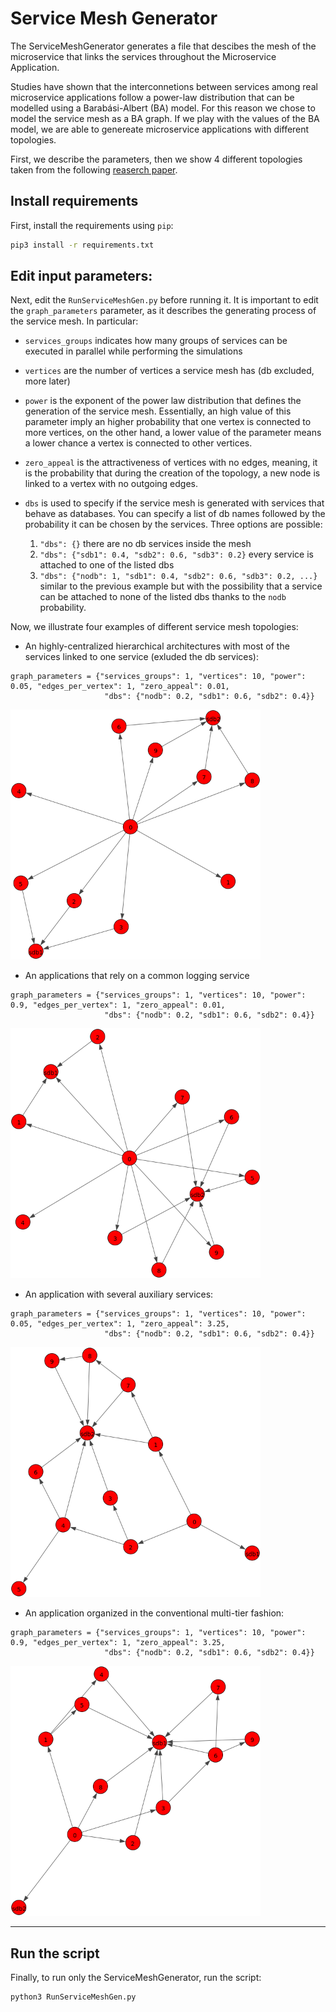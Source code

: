 # Service Mesh Generator
The ServiceMeshGenerator generates a file that descibes the mesh of the microservice that links the services throughout the Microservice Application.

Studies have shown that the interconnetions between services among real microservice applications follow a power-law distribution that can be modelled using a Barabási-Albert (BA) model.
For this reason we chose to model the service mesh as a BA graph.
If we play with the values of the BA model, we are able to genereate microservice applications with different topologies. 

First, we describe the parameters, then we show 4 different topologies taken from the following [reaserch paper](https://researchcommons.waikato.ac.nz/bitstream/handle/10289/13981/EVOKE_CASCON_2020_paper_37_WeakestLink.pdf?sequence=11&isAllowed=y).


## Install requirements
First, install the requirements using ``pip``:

```zsh
pip3 install -r requirements.txt
```

## Edit input parameters:
Next, edit the ``RunServiceMeshGen.py`` before running it.
It is important to edit the `graph_parameters` parameter, as it describes the generating process of the service mesh.
In particular:

* `services_groups` indicates how many groups of services can be executed in parallel while performing the simulations 
* `vertices` are the number of vertices a service mesh has (db excluded, more later)
* `power` is the exponent of the power law distribution that defines the generation of the service mesh. Essentially, an high value of this parameter imply an higher probability that one vertex is connected to more vertices, on the other hand, a lower value of the parameter means a lower chance a vertex is connected to other vertices.

* `zero_appeal` is the attractiveness of vertices with no edges, meaning, it is the probability that during the creation of the topology, a new node is linked to a vertex with no outgoing edges.

* `dbs` is used to specify if the service mesh is generated with services that behave as databases. 
You can specify a list of db names followed by the probability it can be chosen by the services.
Three options are possible:
    1. `"dbs": {}` there are no db services inside the mesh 
    1. `"dbs": {"sdb1": 0.4, "sdb2": 0.6, "sdb3": 0.2}` every service is attached to one of the listed dbs
    1. `"dbs": {"nodb": 1, "sdb1": 0.4, "sdb2": 0.6, "sdb3": 0.2, ...}` similar to the previous example but with the possibility that a service can be attached to none of the listed dbs thanks to the `nodb` probability.

Now, we illustrate four examples of different service mesh topologies:

* An highly-centralized hierarchical architectures with most of the services linked to one service (exluded the db services):

```
graph_parameters = {"services_groups": 1, "vertices": 10, "power": 0.05, "edges_per_vertex": 1, "zero_appeal": 0.01,
                     "dbs": {"nodb": 0.2, "sdb1": 0.6, "sdb2": 0.4}}
```

<img width="400" height="400" src="../Docs/service_mesh_example_1.png">

*  An applications that rely on a common logging service


```
graph_parameters = {"services_groups": 1, "vertices": 10, "power": 0.9, "edges_per_vertex": 1, "zero_appeal": 0.01,
                     "dbs": {"nodb": 0.2, "sdb1": 0.6, "sdb2": 0.4}}
```

<img width="400" height="400" src="../Docs/service_mesh_example_2.png">

* An application with several auxiliary services:


```
graph_parameters = {"services_groups": 1, "vertices": 10, "power": 0.05, "edges_per_vertex": 1, "zero_appeal": 3.25,
                     "dbs": {"nodb": 0.2, "sdb1": 0.6, "sdb2": 0.4}}
```

<img width="400" height="400" src="../Docs/service_mesh_example_3.png">

* An application organized in the conventional multi-tier fashion:

```
graph_parameters = {"services_groups": 1, "vertices": 10, "power": 0.9, "edges_per_vertex": 1, "zero_appeal": 3.25,
                     "dbs": {"nodb": 0.2, "sdb1": 0.6, "sdb2": 0.4}}
```

<img width="400" height="400" src="../Docs/service_mesh_example_4.png">


---
## Run the script
Finally, to run only the ServiceMeshGenerator, run the script:

```
python3 RunServiceMeshGen.py
```
